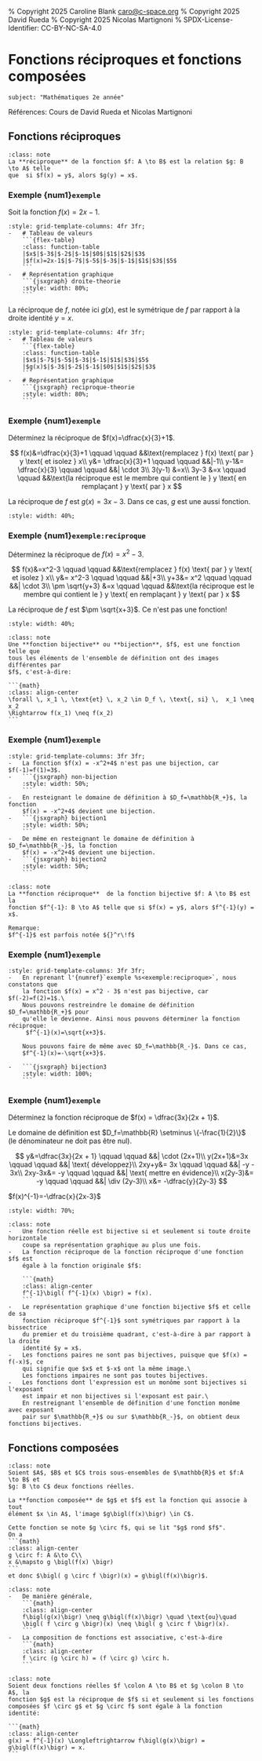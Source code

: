 % Copyright 2025 Caroline Blank <caro@c-space.org>
% Copyright 2025 David Rueda
% Copyright 2025 Nicolas Martignoni
% SPDX-License-Identifier: CC-BY-NC-SA-4.0

# Fonctions réciproques et fonctions composées

```{metadata}
subject: "Mathématiques 2e année"
```

Références: Cours de David Rueda et Nicolas Martignoni

## Fonctions réciproques

```{admonition} Définition
:class: note
La **réciproque** de la fonction $f: A \to B$ est la relation $g: B \to A$ telle
que  si $f(x) = y$, alors $g(y) = x$.
```

### Exemple {num1}`exemple`

Soit la fonction $f(x) = 2x - 1$.

<script type="module">
const [{initBoard, JXG}] = await tdoc.imports('tdoc/jsxgraph.js');

const attrs = {
    boundingBox: [-7.5, 7.5, 7.5, -7.5], axis: true, grid: true,
    defaultAxes: {
        x: {ticks: {
            drawLabels: true, insertTicks: false, ticksDistance: 1,
            minorTicks: 0,
            // TODO: Trouver comment utiliser "labels"
            generateLabelText: function(tick, zero) {
                const v = this.formatLabelText(tick.usrCoords[1]
                                               - zero.usrCoords[1]);
                if (v !== '1') return '';
                return `\\(${v}\\)`;
            },
        }},
        y: {ticks: {
            drawLabels: true, insertTicks: false, ticksDistance: 1,
            minorTicks: 0,
            generateLabelText: function(tick, zero) {
                const v = this.formatLabelText(tick.usrCoords[2]
                                               - zero.usrCoords[2]);
                if (v !== '1') return '';
                return `\\(${v}\\)`;
            },
        }},
    },
    grid: {majorStep: 1},
    defaults: {
        functiongraph: {strokeColor: JXG.palette.blue, strokeWidth: 2},
        label: {strokeColor: JXG.palette.blue},
        point: {visible: true, withLabel: false, size: 0.5,
                fillColor: JXG.palette.black, strokeColor: JXG.palette.black,
                label: {strokeColor: JXG.palette.black, position: '0.5fr left',
                        anchorX: 'right', anchorY: 'bottom', distance: 0,
                        offset: [-7, 0],}},
        curve:  {strokeColor: JXG.palette.black, strokeWidth: 1.5},
    },
};
initBoard('droite-theorie', attrs, board => {
    const f = x => 2 * x - 1;
    board.create('functiongraph', [f], {
        name: `\\(f\\)`, withLabel: true,
        label: {position: '0.35fr right'}
    });
    board.create('point', [-3, f(-3)]);
    board.create('point', [-2, f(-2)]);
    board.create('point', [-1, f(-1)]);
    board.create('point', [0, f(0)]);
    board.create('point', [1, f(1)]);
    board.create('point', [2, f(2)]);
    board.create('point', [3, f(3)]);
});

initBoard('reciproque-theorie', attrs, board => {
    const g = x => x / 2 + 1 / 2;
    board.create('functiongraph', [g], {
        name: `\\(g\\)`, withLabel: true,
        label: {position: '0.1fr left'}
    });
    board.create('point', [-7, g(-7)]);
    board.create('point', [-5, g(-5)]);
    board.create('point', [-3, g(-3)]);
    board.create('point', [-1, g(-1)]);
    board.create('point', [1, g(1)]);
    board.create('point', [3, g(3)]);
    board.create('point', [5, g(5)]);
    board.create('functiongraph', [x => 2*x-1], {
        strokeOpacity: 0.3,
        name: `\\(f\\)`, withLabel: true,
        label: {position: '0.35fr right'}
    });
    board.create('functiongraph', [x => x], {
        strokeOpacity: 0.3,
        strokeColor: JXG.palette.black,
        dash: 3,
    });
});

</script>

````{list-grid}
:style: grid-template-columns: 4fr 3fr;
-   # Tableau de valeurs
    ```{flex-table}
    :class: function-table
    |$x$|$-3$|$-2$|$-1$|$0$|$1$|$2$|$3$
    |$f(x)=2x-1$|$-7$|$-5$|$-3$|$-1$|$1$|$3$|$5$
    ```
-   # Représentation graphique
    ```{jsxgraph} droite-theorie
    :style: width: 80%;
    ```
````

La réciproque de $f$, notée ici $g(x)$, est le symétrique de $f$ par
rapport à la droite identité $y = x$.


````{list-grid}
:style: grid-template-columns: 4fr 3fr;
-   # Tableau de valeurs
    ```{flex-table}
    :class: function-table
    |$x$|$-7$|$-5$|$-3$|$-1$|$1$|$3$|$5$
    |$g(x)$|$-3$|$-2$|$-1$|$0$|$1$|$2$|$3$
    ```
-   # Représentation graphique
    ```{jsxgraph} reciproque-theorie
    :style: width: 80%;
    ```
````

### Exemple {num1}`exemple`

Déterminez la réciproque de $f(x)=\dfrac{x}{3}+1$.

$$
f(x)&=\dfrac{x}{3}+1 \qquad \qquad &&\text{remplacez } f(x) \text{ par } y
\text{ et isolez } x\\
y&= \dfrac{x}{3}+1 \qquad \qquad &&|-1\\
y-1&= \dfrac{x}{3} \qquad \qquad &&| \cdot 3\\
3(y-1) &=x\\
3y-3 &=x \qquad \qquad &&\text{la réciproque est le membre qui contient le } y
\text{ en remplaçant } y \text{ par } x
$$

La réciproque de $f$ est $g(x) = 3x-3$. Dans ce cas, $g$ est une aussi fonction.

<script type="module">
const [{initBoard, JXG}] = await tdoc.imports('tdoc/jsxgraph.js');

const attrs = {
    boundingBox: [-4.5, 4.5, 4.5, -4.5], axis: true, grid: true,
    defaultAxes: {
        x: {ticks: {
            drawLabels: true, insertTicks: false, ticksDistance: 1,
            minorTicks: 0,
            // TODO: Trouver comment utiliser "labels"
            generateLabelText: function(tick, zero) {
                const v = this.formatLabelText(tick.usrCoords[1]
                                               - zero.usrCoords[1]);
                if (v !== '1') return '';
                return `\\(${v}\\)`;
            },
        }},
        y: {ticks: {
            drawLabels: true, insertTicks: false, ticksDistance: 1,
            minorTicks: 0,
            generateLabelText: function(tick, zero) {
                const v = this.formatLabelText(tick.usrCoords[2]
                                               - zero.usrCoords[2]);
                if (v !== '1') return '';
                return `\\(${v}\\)`;
            },
        }},
    },
    grid: {majorStep: 1},
    defaults: {
        functiongraph: {strokeColor: JXG.palette.blue, strokeWidth: 2},
        label: {strokeColor: JXG.palette.blue},
        point: {visible: true, withLabel: false, size: 0.5,
                fillColor: JXG.palette.black, strokeColor: JXG.palette.black,
                label: {strokeColor: JXG.palette.black, position: '0.5fr left',
                        anchorX: 'right', anchorY: 'bottom', distance: 0,
                        offset: [-7, 0],}},
        curve:  {strokeColor: JXG.palette.black, strokeWidth: 1.5},
    },
};
initBoard('reciproque-ex1', attrs, board => {
    const f = x => x /3 + 1;
    board.create('functiongraph', [f], {
        name: `\\(f\\)`, withLabel: true,
        label: {position: '0.1fr left'}
    });
    board.create('functiongraph', [x => 3 * x-3], {
        strokeColor: JXG.palette.red,
        name: `\\(g\\)`, withLabel: true,
        label: {position: '0.5fr right', strokeColor: JXG.palette.red}
    });
    board.create('functiongraph', [x => x], {
        strokeOpacity: 0.3,
        strokeColor: JXG.palette.black,
        dash: 3,
    });
});
initBoard('reciproque-ex2', attrs, board => {
    const f = x => x ** 2 - 3;
    board.create('functiongraph', [f], {
        name: `\\(f\\)`, withLabel: true,
        label: {position: '0.27fr right'}
    });
    board.create('curve', [t => t ** 2 - 3, t => t, -100, 100], {
        strokeColor: JXG.palette.red,
    });
    board.create('text', [1, -3, `réciproque de \\(f\\)`], {
        strokeColor: JXG.palette.red,
    });
    board.create('functiongraph', [x => x], {
        strokeOpacity: 0.3,
        strokeColor: JXG.palette.black,
        dash: 3,
    });
});

</script>

```{jsxgraph} reciproque-ex1
:style: width: 40%;
```

### Exemple {num1}`exemple:reciproque`

Déterminez la réciproque de $f(x)=x^2-3$.

$$
f(x)&=x^2-3 \qquad \qquad &&\text{remplacez } f(x) \text{ par } y
\text{ et isolez } x\\
y&= x^2-3 \qquad \qquad &&|+3\\
y+3&= x^2 \qquad \qquad &&| \cdot 3\\
\pm \sqrt{y+3} &=x \qquad \qquad &&\text{la réciproque est le membre qui
contient le } y \text{ en remplaçant } y \text{ par } x
$$

La réciproque de $f$ est $\pm \sqrt{x+3}$. Ce n'est pas une fonction!

```{jsxgraph} reciproque-ex2
:style: width: 40%;
```

````{admonition} Définition
:class: note
Une **fonction bijective** ou **bijection**, $f$, est une fonction telle que
tous les éléments de l'ensemble de définition ont des images différentes par
$f$, c'est-à-dire:

```{math}
:class: align-center
\forall \, x_1 \, \text{et} \, x_2 \in D_f \, \text{, si} \,  x_1 \neq x_2
\Rightarrow f(x_1) \neq f(x_2)
```
````

### Exemple {num1}`exemple`

<script type="module">
const [{initBoard, JXG}] = await tdoc.imports('tdoc/jsxgraph.js');

const attrs = {
    boundingBox: [-4, 5.5, 4, -2.5], axis: true, grid: true,
    defaultAxes: {
        x: {ticks: {
            drawLabels: true, insertTicks: false, ticksDistance: 1,
            minorTicks: 0,
            // TODO: Trouver comment utiliser "labels"
            generateLabelText: function(tick, zero) {
                const v = this.formatLabelText(tick.usrCoords[1]
                                               - zero.usrCoords[1]);
                if (v !== '1') return '';
                return `\\(${v}\\)`;
            },
        }},
        y: {ticks: {
            drawLabels: true, insertTicks: false, ticksDistance: 1,
            minorTicks: 0,
            generateLabelText: function(tick, zero) {
                const v = this.formatLabelText(tick.usrCoords[2]
                                               - zero.usrCoords[2]);
                if (v !== '1') return '';
                return `\\(${v}\\)`;
            },
        }},
    },
    grid: {majorStep: 1},
    defaults: {
        functiongraph: {strokeColor: JXG.palette.blue, strokeWidth: 2},
        label: {strokeColor: JXG.palette.blue},
        point: {visible: true, withLabel: false, size: 0.5,
                fillColor: JXG.palette.black, strokeColor: JXG.palette.black,
                label: {strokeColor: JXG.palette.black, position: '0.5fr left',
                        anchorX: 'right', anchorY: 'bottom', distance: 0,
                        offset: [-7, 0],}},
        curve:  {strokeColor: JXG.palette.black, strokeWidth: 1.5},
    },
};
initBoard('non-bijection', attrs, board => {
    const f = x => -1 * x ** 2 + 4;
    board.create('functiongraph', [f], {
        name: `\\(f\\)`, withLabel: true,
        label: {position: '0.75fr right'}
    });
    board.create('functiongraph', [x => 3, -1, 1], {
        strokeColor: JXG.palette.black, dash: 3, strokeWidth: 1
    });
    board.create('curve', [t => -1, t => t, 0, 3], {
        strokeColor: JXG.palette.black, dash: 3, strokeWidth: 1
    });
    board.create('curve', [t => 1, t => t, 0, 3], {
        strokeColor: JXG.palette.black, dash: 3, strokeWidth: 1
    });
});
initBoard('bijection1', attrs, board => {
    const f = x => -1 * x ** 2 + 4;
    board.create('functiongraph', [f, 0], {
        name: `\\(f\\)`, withLabel: true,
        label: {position: '0.5fr right'}
    });
    board.create('functiongraph', [x => 3, 0, 1], {
        strokeColor: JXG.palette.black, dash: 3, strokeWidth: 1
    });
    board.create('curve', [t => 1, t => t, 0, 3], {
        strokeColor: JXG.palette.black, dash: 3, strokeWidth: 1
    });
});
initBoard('bijection2', attrs, board => {
    const f = x => -1 * x ** 2 + 4;
    board.create('functiongraph', [f, undefined, 0], {
        name: `\\(f\\)`, withLabel: true,
        label: {position: '0.5fr left'}
    });
    board.create('functiongraph', [x => 3, -1, 0], {
        strokeColor: JXG.palette.black, dash: 3, strokeWidth: 1
    });
    board.create('curve', [t => -1, t => t, 0, 3], {
        strokeColor: JXG.palette.black, dash: 3, strokeWidth: 1
    });
});

</script>

````{list-grid}
:style: grid-template-columns: 3fr 3fr;
-   La fonction $f(x) = -x^2+4$ n'est pas une bijection, car $f(-1)=f(1)=3$.
-   ```{jsxgraph} non-bijection
    :style: width: 50%;
    ```
-   En resteignant le domaine de définition à $D_f=\mathbb{R_+}$, la fonction
    $f(x) = -x^2+4$ devient une bijection.
-   ```{jsxgraph} bijection1
    :style: width: 50%;
    ```
-   De même en resteignant le domaine de définition à $D_f=\mathbb{R_-}$, la fonction
    $f(x) = -x^2+4$ devient une bijection.
-   ```{jsxgraph} bijection2
    :style: width: 50%;
    ```
````

````{admonition} Définition
:class: note
La **fonction réciproque**  de la fonction bijective $f: A \to B$ est la
fonction $f^{-1}: B \to A$ telle que si $f(x) = y$, alors $f^{-1}(y) = x$.

Remarque:
$f^{-1}$ est parfois notée ${}^r\!f$
````

### Exemple {num1}`exemple`

<script type="module">
const [{initBoard, JXG}] = await tdoc.imports('tdoc/jsxgraph.js');

const attrs = {
    boundingBox: [-4.5, 4.5, 4.5, -4.5], axis: true, grid: true,
    defaultAxes: {
        x: {ticks: {
            drawLabels: true, insertTicks: false, ticksDistance: 1,
            minorTicks: 0,
            // TODO: Trouver comment utiliser "labels"
            generateLabelText: function(tick, zero) {
                const v = this.formatLabelText(tick.usrCoords[1]
                                               - zero.usrCoords[1]);
                if (v !== '1') return '';
                return `\\(${v}\\)`;
            },
        }},
        y: {ticks: {
            drawLabels: true, insertTicks: false, ticksDistance: 1,
            minorTicks: 0,
            generateLabelText: function(tick, zero) {
                const v = this.formatLabelText(tick.usrCoords[2]
                                               - zero.usrCoords[2]);
                if (v !== '1') return '';
                return `\\(${v}\\)`;
            },
        }},
    },
    grid: {majorStep: 1},
    defaults: {
        functiongraph: {strokeColor: JXG.palette.blue, strokeWidth: 2},
        label: {strokeColor: JXG.palette.blue},
        point: {visible: true, withLabel: false, size: 0.5,
                fillColor: JXG.palette.black, strokeColor: JXG.palette.black,
                label: {strokeColor: JXG.palette.black, position: '0.5fr left',
                        anchorX: 'right', anchorY: 'bottom', distance: 0,
                        offset: [-7, 0],}},
        curve:  {strokeColor: JXG.palette.black, strokeWidth: 1.5},
    },
};

initBoard('bijection3', attrs, board => {
    const f = x => x ** 2 - 3;
    board.create('functiongraph', [f, 0], {
        name: `\\(f\\)`, withLabel: true,
        label: {position: '0.1fr right'}
    });
    board.create('functiongraph', [x => Math.sqrt(x+3)], {
        strokeColor: JXG.palette.red,
        name: `\\(f^{-1}\\)`, withLabel: true,
        label: {position: '0.24fr left', strokeColor: JXG.palette.red}
    });
    board.create('functiongraph', [x => x], {
        strokeOpacity: 0.3,
        strokeColor: JXG.palette.black,
        dash: 3,
    });
});

</script>

````{list-grid}
:style: grid-template-columns: 3fr 3fr;
-   En reprenant l'{numref}`exemple %s<exemple:reciproque>`, nous constatons que
    la fonction $f(x) = x^2 - 3$ n'est pas bijective, car $f(-2)=f(2)=1$.\
    Nous pouvons restreindre le domaine de définition $D_f=\mathbb{R_+}$ pour
    qu'elle le devienne. Ainsi nous pouvons déterminer la fonction réciproque:
     $f^{-1}(x)=\sqrt{x+3}$.

    Nous pouvons faire de même avec $D_f=\mathbb{R_-}$. Dans ce cas,
    $f^{-1}(x)=-\sqrt{x+3}$.

-   ```{jsxgraph} bijection3
    :style: width: 100%;
    ```
````

### Exemple {num1}`exemple`

<script type="module">
const [{initBoard, JXG}] = await tdoc.imports('tdoc/jsxgraph.js');

const attrs = {
    boundingBox: [-7.5, 7.5, 7.5, -7.5], axis: true, grid: true,
    defaultAxes: {
        x: {ticks: {
            drawLabels: true, insertTicks: false, ticksDistance: 1,
            minorTicks: 0,
        }},
        y: {ticks: {
            drawLabels: true, insertTicks: false, ticksDistance: 1,
            minorTicks: 0,
        }},
    },
    grid: {majorStep: 1},
    defaults: {
        functiongraph: {strokeColor: JXG.palette.blue, strokeWidth: 2},
        label: {strokeColor: JXG.palette.blue},
        point: {visible: true, withLabel: false, size: 0.5,
                fillColor: JXG.palette.black, strokeColor: JXG.palette.black,
                label: {strokeColor: JXG.palette.black, position: '0.5fr left',
                        anchorX: 'right', anchorY: 'bottom', distance: 0,
                        offset: [-7, 0],}},
        curve:  {strokeColor: JXG.palette.black, strokeWidth: 1.5},
    },
};

initBoard('bijection3', attrs, board => {
    const f = x => x ** 2 - 3;
    board.create('functiongraph', [f, 0], {
        name: `\\(f\\)`, withLabel: true,
        label: {position: '0.1fr right'}
    });
    board.create('functiongraph', [x => Math.sqrt(x+3)], {
        strokeColor: JXG.palette.red,
        name: `\\(f^{-1}\\)`, withLabel: true,
        label: {position: '0.24fr left', strokeColor: JXG.palette.red}
    });
    board.create('functiongraph', [x => x], {
        strokeOpacity: 0.3,
        strokeColor: JXG.palette.black,
        dash: 3,
    });
});
initBoard('bijection4', attrs, board => {
    board.create('functiongraph', [x => (3*x)/(2*x+1)], {
        name: `\\(f\\)`, withLabel: true,
        label: {position: '0.1fr left'}
    });
    board.create('functiongraph', [x => (-1*x)/(2*x-3)], {
        strokeColor: JXG.palette.red,
        name: `\\(f^{-1}\\)`, withLabel: true,
        label: {position: '0.1fr left', strokeColor: JXG.palette.red}
    });
    board.create('functiongraph', [x => x], {
        strokeOpacity: 0.3,
        strokeColor: JXG.palette.black,
        dash: 3,
    });
});

</script>

Déterminez la fonction réciproque de $f(x) = \dfrac{3x}{2x + 1}$.

Le domaine de définition est $D_f=\mathbb{R} \setminus \{-\frac{1}{2}\}$ (le
dénominateur ne doit pas être nul).

$$
y&=\dfrac{3x}{2x + 1} \qquad \qquad &&| \cdot (2x+1)\\
y(2x+1)&=3x \qquad \qquad &&| \text{ développez}\\
2xy+y&= 3x \qquad \qquad &&| -y - 3x\\
2xy-3x&= -y \qquad \qquad &&| \text{ mettre en évidence}\\
x(2y-3)&= -y \qquad \qquad &&| \div (2y-3)\\
x&= -\dfrac{y}{2y-3}
$$

$f(x)^{-1}=-\dfrac{x}{2x-3}$

```{jsxgraph} bijection4
:style: width: 70%;
```


````{admonition} Propriétés
:class: note
-   Une fonction réelle est bijective si et seulement si toute droite horizontale
    coupe sa représentation graphique au plus une fois.
-   La fonction réciproque de la fonction réciproque d'une fonction $f$ est
    égale à la fonction originale $f$:

    ```{math}
    :class: align-center
    f^{-1}\bigl( f^{-1}(x) \bigr) = f(x).
    ```
-   Le représentation graphique d'une fonction bijective $f$ et celle de sa
    fonction réciproque $f^{-1}$ sont symétriques par rapport à la bissectrice
    du premier et du troisième quadrant, c'est-à-dire à par rapport à la droite
    identité $y = x$.
-   Les fonctions paires ne sont pas bijectives, puisque que $f(x) = f(-x)$, ce
    qui signifie que $x$ et $-x$ ont la même image.\
    Les fonctions impaires ne sont pas toutes bijectives.
-   Les fonctions dont l'expression est un monôme sont bijectives si l'exposant
    est impair et non bijectives si l'exposant est pair.\
    En restreignant l'ensemble de définition d'une fonction monôme avec exposant
    pair sur $\mathbb{R_+}$ ou sur $\mathbb{R_-}$, on obtient deux fonctions bijectives.
````

## Fonctions composées

````{admonition} Définition
:class: note
Soient $A$, $B$ et $C$ trois sous-ensembles de $\mathbb{R}$ et $f:A \to B$ et
$g: B \to C$ deux fonctions réelles.

La **fonction composée** de $g$ et $f$ est la fonction qui associe à tout
élément $x \in A$, l'image $g\bigl(f(x)\bigr) \in C$.

Cette fonction se note $g \circ f$, qui se lit "$g$ rond $f$".
On a
```{math}
:class: align-center
g \circ f: A &\to C\\
x &\mapsto g \bigl(f(x) \bigr)
```
et donc $\bigl( g \circ f \bigr)(x) = g\bigl(f(x)\bigr)$.
````

````{admonition} Propriétés
:class: note
-   De manière générale,
    ```{math}
    :class: align-center
    f\bigl(g(x)\bigr) \neq g\bigl(f(x)\bigr) \quad \text{ou}\quad
    \bigl( f \circ g \bigr)(x) \neq \bigl( g \circ f \bigr)(x).
    ```
-   La composition de fonctions est associative, c'est-à-dire
    ```{math}
    :class: align-center
    f \circ (g \circ h) = (f \circ g) \circ h.
    ```
````

````{admonition} Théorème
:class: note
Soient deux fonctions réelles $f \colon A \to B$ et $g \colon B \to A$, la
fonction $g$ est la réciproque de $f$ si et seulement si les fonctions
composées $f \circ g$ et $g \circ f$ sont égale à la fonction identité:

```{math}
:class: align-center
g(x) = f^{-1}(x) \Longleftrightarrow f\bigl(g(x)\bigr) = g\bigl(f(x)\bigr) = x.
```
````
